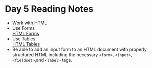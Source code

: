 # Day 5 Reading Notes

- Work with HTML
- Use Forms <br/>
[HTML Forms](https://www.w3schools.com/html/html_forms.asp)
- Use Tables <br/>
[HTML Tables](https://www.w3schools.com/html/html_tables.asp)
- Be able to add an input form to an HTML document with properly structured HTML including the necessary `<form>`, `<input>`, `<fieldset>`,and `<label>` tags.
